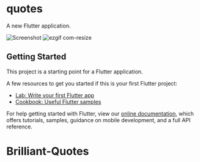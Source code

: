 # quotes

A new Flutter application.


![Screenshot](https://user-images.githubusercontent.com/42396114/80798055-0cec8e80-8bc1-11ea-9619-8e84a546e3b8.jpeg)     ![ezgif com-resize](https://user-images.githubusercontent.com/42396114/80798875-09f29d80-8bc3-11ea-8b16-377e05b09570.gif)




## Getting Started

This project is a starting point for a Flutter application.

A few resources to get you started if this is your first Flutter project:

- [Lab: Write your first Flutter app](https://flutter.dev/docs/get-started/codelab)
- [Cookbook: Useful Flutter samples](https://flutter.dev/docs/cookbook)

For help getting started with Flutter, view our
[online documentation](https://flutter.dev/docs), which offers tutorials,
samples, guidance on mobile development, and a full API reference.
# Brilliant-Quotes
